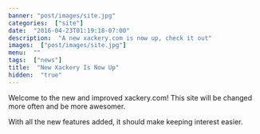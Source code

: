 ```yaml
---
banner: "post/images/site.jpg"
categories:  ["site"]
date:  "2016-04-23T01:19:18-07:00"
description:  "A new xackery.com is now up, check it out"
images:  ["post/images/site.jpg"]
menu:  ""
tags:  ["news"]
title:  "New Xackery Is Now Up"
hidden:  "true"
---
```

Welcome to the new and improved xackery.com! This site will be changed more often and be more awesomer.
<!--more-->
With all the new features added, it should make keeping interest easier.

